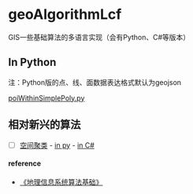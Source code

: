 # geoAlgorithmLcf
GIS一些基础算法的多语言实现（会有Python、C#等版本）


## In Python
注：Python版的点、线、面数据表达格式默认为geojson

[poiWithinSimplePoly.py](poiWithinSimplePoly.py)




## 相对新兴的算法

- [ ] [空间聚类]() 
      - [in py]()
      - [in C#]()

#### reference

- [《地理信息系统算法基础》](https://book.douban.com/subject/1844643/)

